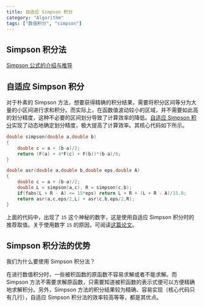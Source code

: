 ```yaml
---
title: 自适应 Simpson 积分
category: "Algorithm"
tags: ["数值积分", "simpson"]
---
```

## Simpson 积分法
[Simpson 公式的介绍与推导][1]


## 自适应 Simpson 积分

对于朴素的 Simpson 方法，想要获得精确的积分结果，需要将积分区间等分为大量的小区间进行求和积分。而实际上，在函数值波动较小的区域，并不需要如此高的划分精度，这种不必要的区间划分导致了计算效率的降低。[自适应 Simpson 积分][2]实现了动态地确定划分精度，极大提高了计算效率。其核心代码如下所示。

``` cpp
double simpson(double a,double b)
{
	double c = a + (b-a)/2;
	return (F(a) + 4*F(c) + F(b))*(b-a)/6;
}
```
``` cpp
double asr(double a,double b,double eps,double A)
{
	double c = a + (b-a)/2;
	double L = simpson(a,c), R = simpson(c,b);
	if(fabs(L + R - A) <= 15*eps) return L + R + (L + R - A)/15.0;
	return asr(a,c,eps/2,L) + asr(c,b,eps/2,R);
}
```

上面的代码中，出现了 `15` 这个神秘的数字，这是使用自适应 Simpson 积分时的推荐取值。关于使用数字 `15` 的原因，可阅读[这篇论文][3]。

## Simpson 积分法的优势
我们为什么要使用 Simpson 积分法？

在进行数值积分时，一些被积函数的原函数不容易求解或者不能求解。而 Simpson 方法不需要求解原函数，只需要知道被积函数的表示式便可以方便精确地求解积分。另外，Simpson 方法的积分结果较为精确、容易实现（核心代码只有几行），自适应 Simpson 积分法的效率较高等等，都是其优点。

[1]: http://www.stat.nuk.edu.tw/cbme/math/calculus/cal2/c6_4/bud.htm
[2]: https://en.wikipedia.org/wiki/Adaptive_Simpson%27s_method
[3]: http://dl.acm.org/citation.cfm?id=321537